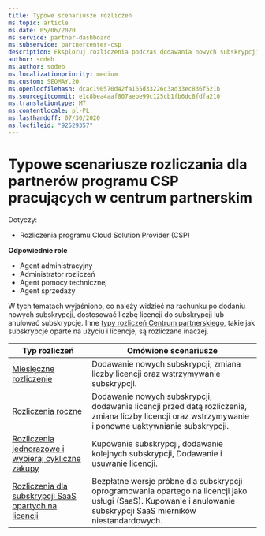 ```yaml
---
title: Typowe scenariusze rozliczeń
ms.topic: article
ms.date: 05/06/2020
ms.service: partner-dashboard
ms.subservice: partnercenter-csp
description: Eksploruj rozliczenia podczas dodawania nowych subskrypcji, Dostosuj liczbę licencji lub Anuluj subskrypcję. Zobacz, jak różnią się subskrypcje oparte na użyciu i licencji.
author: sodeb
ms.author: sodeb
ms.localizationpriority: medium
ms.custom: SEOMAY.20
ms.openlocfilehash: dcac190570d42fa165d33226c3ad33ec836f521b
ms.sourcegitcommit: e1c8bea4aaf807aebe99c125cb1fb6dc8fdfa210
ms.translationtype: MT
ms.contentlocale: pl-PL
ms.lasthandoff: 07/30/2020
ms.locfileid: "92529357"
---
```

# <a name="common-billing-scenarios-for-csp-program-partners-working-in-partner-center"></a>Typowe scenariusze rozliczania dla partnerów programu CSP pracujących w centrum partnerskim

Dotyczy:

- Rozliczenia programu Cloud Solution Provider (CSP)

**Odpowiednie role**

- Agent administracyjny
- Administrator rozliczeń
- Agent pomocy technicznej
- Agent sprzedaży

W tych tematach wyjaśniono, co należy widzieć na rachunku po dodaniu nowych subskrypcji, dostosować liczbę licencji do subskrypcji lub anulować subskrypcję. Inne [typy rozliczeń Centrum partnerskiego](billing-different-types.md), takie jak subskrypcje oparte na użyciu i licencje, są rozliczane inaczej.

| Typ rozliczeń | Omówione scenariusze |
| --------------- | ----------------- |
| [Miesięczne rozliczenie](common-billing-scenarios-monthly.md) | Dodawanie nowych subskrypcji, zmiana liczby licencji oraz wstrzymywanie subskrypcji. |
| [Rozliczenia roczne](common-billing-scenarios-annual.md) | Dodawanie nowych subskrypcji, dodawanie licencji przed datą rozliczenia, zmiana liczby licencji oraz wstrzymywanie i ponowne uaktywnianie subskrypcji. |
| [Rozliczenia jednorazowe i wybieraj cykliczne zakupy](common-billing-scenarios-onetime-recurring.md) | Kupowanie subskrypcji, dodawanie kolejnych subskrypcji, Dodawanie i usuwanie licencji. |
| [Rozliczenia dla subskrypcji SaaS opartych na licencji](common-billing-scenarios-saas.md) | Bezpłatne wersje próbne dla subskrypcji oprogramowania opartego na licencji jako usługi (SaaS). Kupowanie i anulowanie subskrypcji SaaS mierników niestandardowych. |
